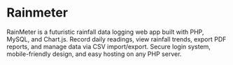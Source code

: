 # Rainmeter
RainMeter is a futuristic rainfall data logging web app built with PHP, MySQL, and Chart.js. Record daily readings, view rainfall trends, export PDF reports, and manage data via CSV import/export. Secure login system, mobile-friendly design, and easy hosting on any PHP server.
